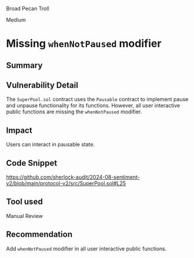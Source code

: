 Broad Pecan Troll

Medium

# Missing `whenNotPaused` modifier

## Summary

## Vulnerability Detail
The `SuperPool.sol` contract uses the `Pausable` contract to implement pause and unpause functionality for its functions. However, all user interactive public functions are missing the `whenNotPaused` modifier.

## Impact
Users can interact in pausable state.

## Code Snippet
https://github.com/sherlock-audit/2024-08-sentiment-v2/blob/main/protocol-v2/src/SuperPool.sol#L25

## Tool used

Manual Review

## Recommendation
Add `whenNotPaused` modifier in all user interactive public functions.